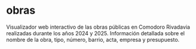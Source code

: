 # obras
Visualizador web interactivo de las obras públicas en Comodoro Rivadavia realizadas durante los años 2024 y 2025. Información detallada sobre el nombre de la obra, tipo, número, barrio, acta, empresa y presupuesto.

